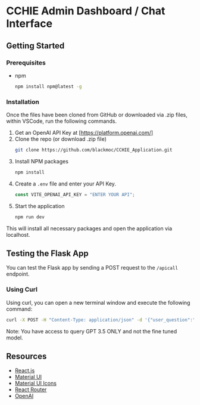 # CCHIE Admin Dashboard / Chat Interface

## Getting Started

### Prerequisites

- npm
  ```sh
  npm install npm@latest -g
  ```

### Installation

Once the files have been cloned from GitHub or downloaded via .zip files, within VSCode, run the following commands.

1. Get an OpenAI API Key at [https://platform.openai.com/]
2. Clone the repo (or download .zip file)
   ```sh
   git clone https://github.com/blackmoc/CCHIE_Application.git
   ```
3. Install NPM packages
   ```sh
   npm install
   ```
4. Create a `.env` file and enter your API Key.
   ```js
   const VITE_OPENAI_API_KEY = "ENTER YOUR API";
   ```
5. Start the application
   ```sh
   npm run dev
   ```

This will install all necessary packages and open the application via localhost.

## Testing the Flask App

You can test the Flask app by sending a POST request to the `/apicall` endpoint.

### Using Curl

Using curl, you can open a new terminal window and execute the following command:

```sh
curl -X POST -H "Content-Type: application/json" -d '{"user_question":"Why is the sky blue?"}' http://127.0.0.1:5000/apicall
```

Note: You have access to query GPT 3.5 ONLY and not the fine tuned model.

## Resources

- [React.js](https://react.dev/)
- [Material UI](https://mui.com/material-ui/getting-started/)
- [Material UI Icons](https://mui.com/material-ui/material-icons/)
- [React Router](https://reactrouter.com/en/main)
- [OpenAI](https://openai.com/)
